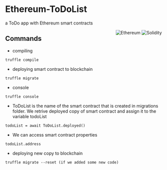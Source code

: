 # Ethereum-ToDoList

a ToDo app with Ethereum smart contracts

<div style="float: right">
<img alt="Ethereum" src="https://img.shields.io/badge/platform-Ethereum-lightgrey"/>
<img alt="Solidity" src="https://img.shields.io/badge/language-Solidity-blue"/>

</div>

## Commands

- compiling

```
truffle compile
```

- deploying smart contract to blockchain

```
truffle migrate
```

- console

```
truffle console
```

- ToDoList is the name of the smart contract that is created in migrations folder. We retrive deployed copy of smart contract and assign it to the variable todoList

```
todoList = await ToDoList.deployed()
```

- We can access smart contract properties

```
todoList.address
```

- deploying new copy to blockchain

```
truffle migrate --reset (if we added some new code)

```
